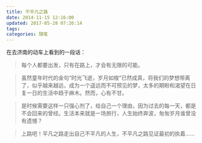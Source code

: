 ```yaml
---
title: 不平凡之路
date: 2014-11-15 12:16:00
updated: 2017-05-28 07:26:14
tags:
categories: 随笔
---
```


在去济南的动车上看到的一段话：

> 每个人都要出发，只有在路上，才会有无限的可能。

> 虽然童年时代的金句“时光飞逝，岁月如梭”已然成真，将我们的梦想带离了，似乎越来越远，成为一个遥远而不可预见的梦，太多的期盼和渴望在日复一日的生活中趋于麻木。然而，心有不甘。

> 是时候需要这样一只强心剂了，给自己一个理由，因为过去的每一天，都是不会回来的曾经。生活本来就是一场旅行，人生始终奔波，匆匆岁月谁曾没有遗憾？

> 上路吧！平凡之路走出自己不平凡的人生，不平凡之路见证最初的执着……
